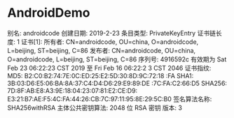 # AndroidDemo


别名: androidcode
创建日期: 2019-2-23
条目类型: PrivateKeyEntry
证书链长度: 1
证书[1]:
所有者: CN=androidcode, OU=china, O=androidcode, L=beijing,
 ST=beijing, C=86
发布者: CN=androidcode, OU=china, O=androidcode, L=beijing,
 ST=beijing, C=86
序列号: 4916592c
有效期为 Sat Feb 23 06:22:23 CST 2019 至 Fri Feb 16 06:22:2
3 CST 2046
证书指纹:
         MD5:  B2:C0:B2:74:7E:0C:ED:25:E2:5D:30:8D:9C:72:18
:FA
         SHA1: 3B:03:D6:E5:06:BA:8A:37:C4:D4:D6:29:E9:89:DE
:7C:FA:C2:66:D5
         SHA256: 7D:8F:AB:E8:A3:9E:18:04:23:07:81:E2:CE:D9:
E3:21:B7:AE:F5:4C:FA:44:26:CB:7C:97:11:95:8E:29:5C:B0
签名算法名称: SHA256withRSA
主体公共密钥算法: 2048 位 RSA 密钥
版本: 3



